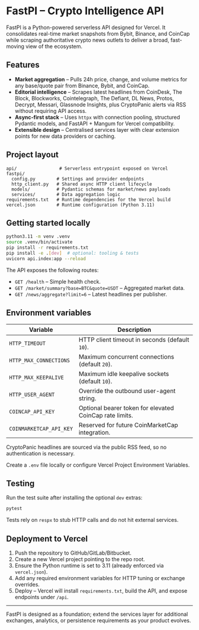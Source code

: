 # FastPI – Crypto Intelligence API

FastPI is a Python-powered serverless API designed for Vercel. It consolidates real-time market snapshots from Bybit, Binance, and CoinCap while scraping authoritative crypto news outlets to deliver a broad, fast-moving view of the ecosystem.

## Features

- **Market aggregation** – Pulls 24h price, change, and volume metrics for any base/quote pair from Binance, Bybit, and CoinCap.
- **Editorial intelligence** – Scrapes latest headlines from CoinDesk, The Block, Blockworks, Cointelegraph, The Defiant, DL News, Protos, Decrypt, Messari, Glassnode Insights, plus CryptoPanic alerts via RSS without requiring API access.
- **Async-first stack** – Uses `httpx` with connection pooling, structured Pydantic models, and FastAPI + Mangum for Vercel compatibility.
- **Extensible design** – Centralised services layer with clear extension points for new data providers or caching.

## Project layout

```
api/                # Serverless entrypoint exposed on Vercel
fastpi/
  config.py        # Settings and provider endpoints
  http_client.py   # Shared async HTTP client lifecycle
  models/          # Pydantic schemas for market/news payloads
  services/        # Data aggregation logic
requirements.txt   # Runtime dependencies for the Vercel build
vercel.json        # Runtime configuration (Python 3.11)
```

## Getting started locally

```bash
python3.11 -m venv .venv
source .venv/bin/activate
pip install -r requirements.txt
pip install -e .[dev]  # optional: tooling & tests
uvicorn api.index:app --reload
```

The API exposes the following routes:

- `GET /health` – Simple health check.
- `GET /market/summary?base=BTC&quote=USDT` – Aggregated market data.
- `GET /news/aggregate?limit=6` – Latest headlines per publisher.

## Environment variables

| Variable | Description |
| --- | --- |
| `HTTP_TIMEOUT` | HTTP client timeout in seconds (default `10`). |
| `HTTP_MAX_CONNECTIONS` | Maximum concurrent connections (default `20`). |
| `HTTP_MAX_KEEPALIVE` | Maximum idle keepalive sockets (default `10`). |
| `HTTP_USER_AGENT` | Override the outbound user-agent string. |
| `COINCAP_API_KEY` | Optional bearer token for elevated CoinCap rate limits. |
| `COINMARKETCAP_API_KEY` | Reserved for future CoinMarketCap integration. |

CryptoPanic headlines are sourced via the public RSS feed, so no authentication is necessary.

Create a `.env` file locally or configure Vercel Project Environment Variables.

## Testing

Run the test suite after installing the optional `dev` extras:

```bash
pytest
```

Tests rely on `respx` to stub HTTP calls and do not hit external services.

## Deployment to Vercel

1. Push the repository to GitHub/GitLab/Bitbucket.
2. Create a new Vercel project pointing to the repo root.
3. Ensure the Python runtime is set to 3.11 (already enforced via `vercel.json`).
4. Add any required environment variables for HTTP tuning or exchange overrides.
5. Deploy – Vercel will install `requirements.txt`, build the API, and expose endpoints under `/api`.

---

FastPI is designed as a foundation; extend the services layer for additional exchanges, analytics, or persistence requirements as your product evolves.

